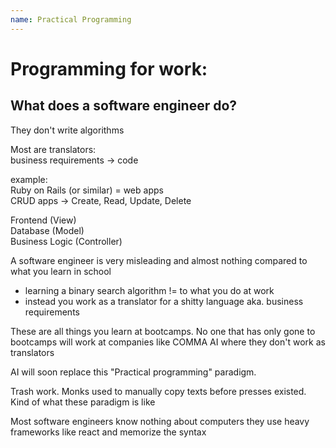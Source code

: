 ```yaml
---
name: Practical Programming
---
```


# Programming for work:

## What does a software engineer do?

They don't write algorithms

Most are translators:  
business requirements -> code

example:  
Ruby on Rails (or similar) = web apps  
CRUD apps -> Create, Read, Update, Delete

Frontend (View)  
Database (Model)  
Business Logic (Controller)  

A software engineer is very misleading and almost nothing compared to what you learn in school
- learning a binary search algorithm != to what you do at work
- instead you work as a translator for a shitty language aka. business requirements

These are all things you learn at bootcamps.
No one that has only gone to bootcamps will work at companies like COMMA AI where they don't work as translators

AI will soon replace this "Practical programming" paradigm.

Trash work. Monks used to manually copy texts before presses existed. Kind of what these paradigm is like

Most software engineers know nothing about computers
they use heavy frameworks like react and memorize the syntax

